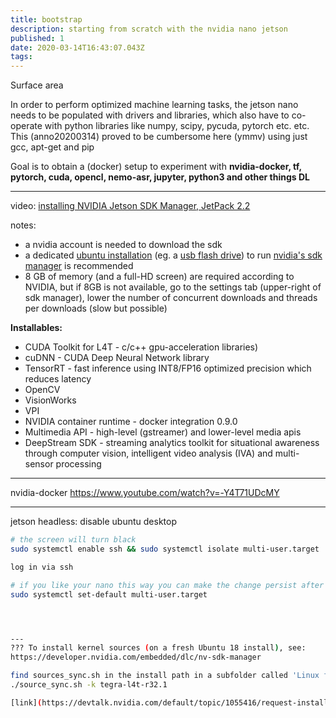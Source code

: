 ```yaml
---
title: bootstrap
description: starting from scratch with the nvidia nano jetson
published: 1
date: 2020-03-14T16:43:07.043Z
tags: 
---
```


Surface area

In order to perform optimized machine learning tasks, the jetson nano needs to be populated with drivers and libraries, which also have to co-operate with python libraries like numpy, scipy, pycuda, pytorch etc. etc. 
This (anno20200314) proved to be cumbersome here (ymmv) using just gcc, apt-get and pip

Goal is to obtain a (docker) setup to experiment with **nvidia-docker, tf, pytorch, cuda, opencl, nemo-asr, jupyter, python3 and other things DL**

---
video: [installing NVIDIA Jetson SDK Manager, JetPack 2.2](https://www.youtube.com/watch?v=s1QDsa6SzuQ)

notes:
- a nvidia account is needed to download the sdk
- a dedicated [ubuntu installation](https://ubuntu.com/download/desktop) (eg. a [usb flash drive](https://linuxhint.com/run-ubuntu-18-04-from-usb-stick/)) to run [nvidia's sdk manager](https://developer.nvidia.com/nvidia-sdk-manager) is recommended
- 8 GB of memory (and a full-HD screen) are required according to NVIDIA, but if 8GB is not available, go to the settings tab (upper-right of sdk manager), lower the number of concurrent downloads and threads per downloads (slow but possible)

**Installables:**
- CUDA Toolkit for L4T - c/c++ gpu-acceleration libraries)
- cuDNN - CUDA Deep Neural Network library
- TensorRT - fast inference using INT8/FP16 optimized precision which reduces latency
- OpenCV
- VisionWorks
- VPI
- NVIDIA container runtime - docker integration 0.9.0
- Multimedia API - high-level (gstreamer) and lower-level media apis
- DeepStream SDK - streaming analytics toolkit for situational awareness through computer vision, intelligent video analysis (IVA) and multi-sensor processing

---


nvidia-docker https://www.youtube.com/watch?v=-Y4T71UDcMY


---
jetson headless: disable ubuntu desktop

```bash
# the screen will turn black
sudo systemctl enable ssh && sudo systemctl isolate multi-user.target

log in via ssh

# if you like your nano this way you can make the change persist after reboot
sudo systemctl set-default multi-user.target




---
??? To install kernel sources (on a fresh Ubuntu 18 install), see: 
https://developer.nvidia.com/embedded/dlc/nv-sdk-manager

find sources_sync.sh in the install path in a subfolder called 'Linux for tegra'
./source_sync.sh -k tegra-l4t-r32.1

[link](https://devtalk.nvidia.com/default/topic/1055416/request-install-linux-headers-on-jetson-nano/?offset=9)
